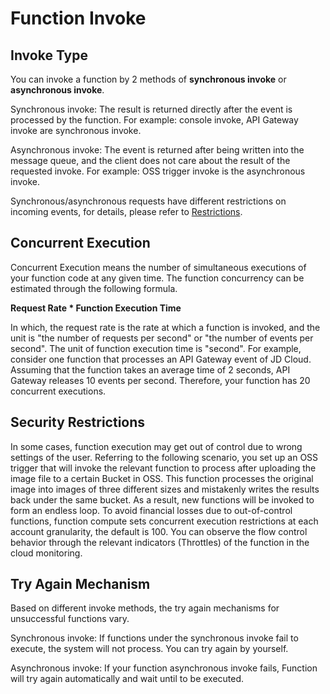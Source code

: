 
# Function Invoke


## Invoke Type

You can invoke a function by 2 methods of **synchronous invoke** or **asynchronous invoke**.

Synchronous invoke: The result is returned directly after the event is processed by the function. For example: console invoke, API Gateway invoke are synchronous invoke.

Asynchronous invoke: The event is returned after being written into the message queue, and the client does not care about the result of the requested invoke. For example: OSS trigger invoke is the asynchronous invoke.

Synchronous/asynchronous requests have different restrictions on incoming events, for details, please refer to [Restrictions](../../Introduction/Restrictions.md).

 

## Concurrent Execution

Concurrent Execution means the number of simultaneous executions of your function code at any given time. The function concurrency can be estimated through the following formula.

**Request Rate * Function Execution Time**

In which, the request rate is the rate at which a function is invoked, and the unit is "the number of requests per second" or "the number of events per second". The unit of function execution time is "second". For example, consider one function that processes an API Gateway event of JD Cloud. Assuming that the function takes an average time of 2 seconds, API Gateway releases 10 events per second. Therefore, your function has 20 concurrent executions.

 

## Security Restrictions

In some cases, function execution may get out of control due to wrong settings of the user. Referring to the following scenario, you set up an OSS trigger that will invoke the relevant function to process after uploading the image file to a certain Bucket in OSS. This function processes the original image into images of three different sizes and mistakenly writes the results back under the same bucket. As a result, new functions will be invoked to form an endless loop. To avoid financial losses due to out-of-control functions, function compute sets concurrent execution restrictions at each account granularity, the default is 100. You can observe the flow control behavior through the relevant indicators (Throttles) of the function in the cloud monitoring.



 

## Try Again Mechanism

Based on different invoke methods, the try again mechanisms for unsuccessful functions vary.

Synchronous invoke: If functions under the synchronous invoke fail to execute, the system will not process. You can try again by yourself.

Asynchronous invoke: If your function asynchronous invoke fails, Function will try again automatically and wait until to be executed.
